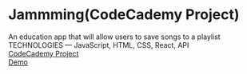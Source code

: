# Jammming(CodeCademy Project)

An education app that will allow users to save songs to a playlist<br/>
TECHNOLOGIES — JavaScript, HTML, CSS, React, API <br/>
<a href="https://www.codecademy.com/paths/web-development/tracks/front-end-applications-with-react/modules/jammming/projects/jammming-prj">CodeCademy Project</a></br>
<a href="https://justinpong.github.io/Jammming">Demo</a>
